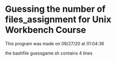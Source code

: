 # Guessing the number of files_assignment for Unix Workbench Course

This program was made on 09/27/20 at 01:04:36

the bashfile guessgame.sh contains 4 lines
